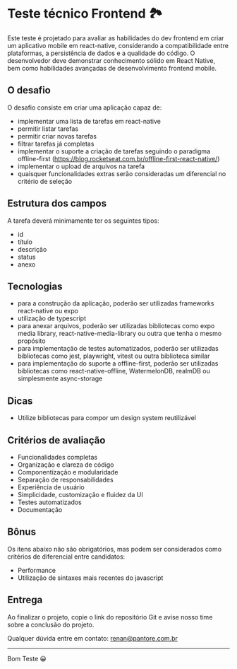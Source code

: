 # Teste técnico Frontend 🏞️

Este teste é projetado para avaliar as habilidades do dev frontend em criar um aplicativo mobile em react-native, considerando a compatibilidade entre plataformas, a persistência de dados e a qualidade do código. O desenvolvedor deve demonstrar conhecimento sólido em React Native, bem como habilidades avançadas de desenvolvimento frontend mobile.

## O desafio

O desafio consiste em criar uma aplicação capaz de:
- implementar uma lista de tarefas em react-native
- permitir listar tarefas
- permitir criar novas tarefas
- filtrar tarefas já completas
- implementar o suporte a criação de tarefas seguindo o paradigma offline-first (https://blog.rocketseat.com.br/offline-first-react-native/)
- implementar o upload de arquivos na tarefa
- quaisquer funcionalidades extras serão consideradas um diferencial no critério de seleção

## Estrutura dos campos

A tarefa deverá minimamente ter os seguintes tipos:
- id
- título
- descrição
- status
- anexo

## Tecnologias

- para a construção da aplicação, poderão ser utilizadas frameworks react-native ou expo
- utilização de typescript
- para anexar arquivos, poderão ser utilizadas bibliotecas como expo media library, react-native-media-library ou outra que tenha o mesmo propósito
- para implementação de testes automatizados, poderão ser utilizadas bibliotecas como jest, playwright, vitest ou outra biblioteca similar
- para implementação do suporte a offline-first, poderão ser utilizadas bibliotecas como react-native-offline, WatermelonDB, realmDB ou simplesmente async-storage
  
## Dicas

- Utilize bibliotecas para compor um design system reutilizável

## Critérios de avaliação

- Funcionalidades completas
- Organização e clareza de código
- Componentização e modularidade
- Separação de responsabilidades
- Experiência de usuário
- Simplicidade, customização e fluidez da UI
- Testes automatizados
- Documentação

## Bônus

Os itens abaixo não são obrigatórios, mas podem ser considerados como critérios de diferencial entre candidatos:
- Performance
- Utilização de sintaxes mais recentes do javascript

## Entrega

Ao finalizar o projeto, copie o link do repositório Git e avise nosso time sobre a conclusão do projeto.

Qualquer dúvida entre em contato:
renan@pantore.com.br

---

Bom Teste 😀


